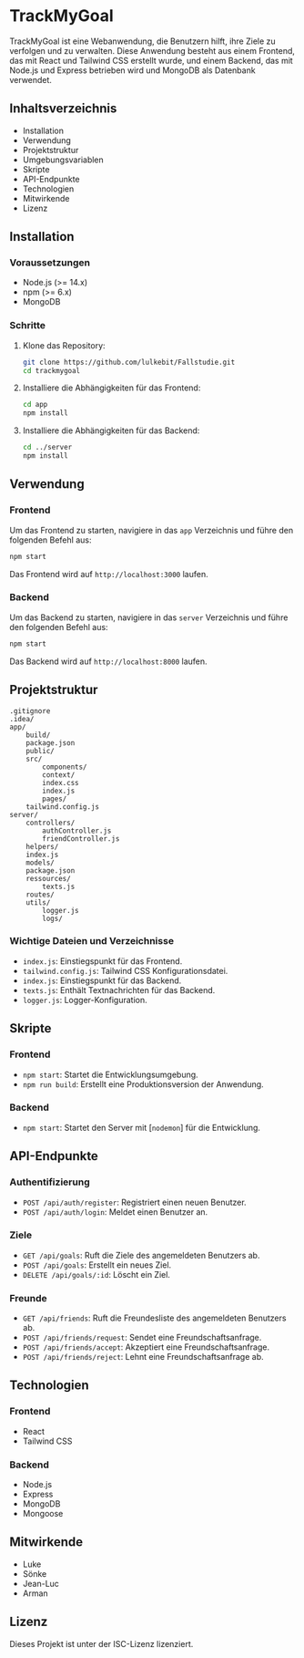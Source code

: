 # TrackMyGoal

TrackMyGoal ist eine Webanwendung, die Benutzern hilft, ihre Ziele zu verfolgen und zu verwalten. Diese Anwendung besteht aus einem Frontend, das mit React und Tailwind CSS erstellt wurde, und einem Backend, das mit Node.js und Express betrieben wird und MongoDB als Datenbank verwendet.

## Inhaltsverzeichnis

-   Installation
-   Verwendung
-   Projektstruktur
-   Umgebungsvariablen
-   Skripte
-   API-Endpunkte
-   Technologien
-   Mitwirkende
-   Lizenz

## Installation

### Voraussetzungen

-   Node.js (>= 14.x)
-   npm (>= 6.x)
-   MongoDB

### Schritte

1. Klone das Repository:

    ```sh
    git clone https://github.com/lulkebit/Fallstudie.git
    cd trackmygoal
    ```

2. Installiere die Abhängigkeiten für das Frontend:

    ```sh
    cd app
    npm install
    ```

3. Installiere die Abhängigkeiten für das Backend:

    ```sh
    cd ../server
    npm install
    ```

## Verwendung

### Frontend

Um das Frontend zu starten, navigiere in das `app` Verzeichnis und führe den folgenden Befehl aus:

```sh
npm start
```

Das Frontend wird auf `http://localhost:3000` laufen.

### Backend

Um das Backend zu starten, navigiere in das `server` Verzeichnis und führe den folgenden Befehl aus:

```sh
npm start
```

Das Backend wird auf `http://localhost:8000` laufen.

## Projektstruktur

```plaintext
.gitignore
.idea/
app/
    build/
    package.json
    public/
    src/
        components/
        context/
        index.css
        index.js
        pages/
    tailwind.config.js
server/
    controllers/
        authController.js
        friendController.js
    helpers/
    index.js
    models/
    package.json
    ressources/
        texts.js
    routes/
    utils/
        logger.js
        logs/
```

### Wichtige Dateien und Verzeichnisse

-   `index.js`: Einstiegspunkt für das Frontend.
-   `tailwind.config.js`: Tailwind CSS Konfigurationsdatei.
-   `index.js`: Einstiegspunkt für das Backend.
-   `texts.js`: Enthält Textnachrichten für das Backend.
-   `logger.js`: Logger-Konfiguration.

## Skripte

### Frontend

-   `npm start`: Startet die Entwicklungsumgebung.
-   `npm run build`: Erstellt eine Produktionsversion der Anwendung.

### Backend

-   `npm start`: Startet den Server mit [`nodemon`] für die Entwicklung.

## API-Endpunkte

### Authentifizierung

-   `POST /api/auth/register`: Registriert einen neuen Benutzer.
-   `POST /api/auth/login`: Meldet einen Benutzer an.

### Ziele

-   `GET /api/goals`: Ruft die Ziele des angemeldeten Benutzers ab.
-   `POST /api/goals`: Erstellt ein neues Ziel.
-   `DELETE /api/goals/:id`: Löscht ein Ziel.

### Freunde

-   `GET /api/friends`: Ruft die Freundesliste des angemeldeten Benutzers ab.
-   `POST /api/friends/request`: Sendet eine Freundschaftsanfrage.
-   `POST /api/friends/accept`: Akzeptiert eine Freundschaftsanfrage.
-   `POST /api/friends/reject`: Lehnt eine Freundschaftsanfrage ab.

## Technologien

### Frontend

-   React
-   Tailwind CSS

### Backend

-   Node.js
-   Express
-   MongoDB
-   Mongoose

## Mitwirkende

-   Luke
-   Sönke
-   Jean-Luc
-   Arman

## Lizenz

Dieses Projekt ist unter der ISC-Lizenz lizenziert.
